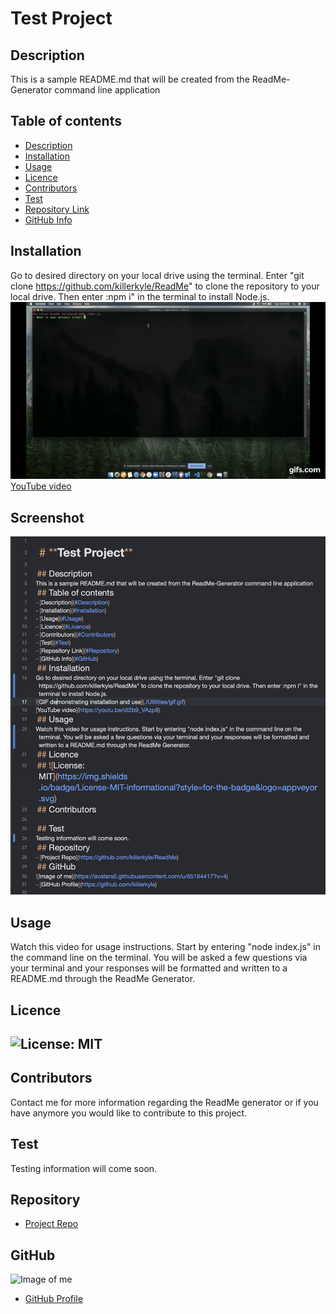 
  # **Test Project**
  
  ## Description 
  This is a sample README.md that will be created from the ReadMe-Generator command line application
  ## Table of contents
  - [Description](#Description)
  - [Installation](#Installation)
  - [Usage](#Usage)
  - [Licence](#Licence)
  - [Contributors](#Contributors)
  - [Test](#Test)
  - [Repository Link](#Repository)
  - [GitHub Info](#GitHub) 
  ## Installation
  Go to desired directory on your local drive using the terminal. Enter "git clone https://github.com/killerkyle/ReadMe" to clone the repository to your local drive. Then enter :npm i" in the terminal to install Node.js.
  ![GIF demonstrating installation and use](./Utilities/gif.gif)  
  [YouTube video](https://youtu.be/dI2b9_VAzp8)
  ## Screenshot
  ![Markdown Screenshot](./Utilities/Screenshot.png)
  ## Usage
  Watch this video for usage instructions. Start by entering "node index.js" in the command line on the terminal. You will be asked a few questions via your terminal and your responses will be formatted and written to a README.md through the ReadMe Generator.
  ## Licence
  ## ![License: MIT](https://img.shields.io/badge/License-MIT-informational?style=for-the-badge&logo=appveyor.svg)
  ## Contributors
  Contact me for more information regarding the ReadMe generator or if you have anymore you would like to contribute to this project.
  ## Test
  Testing information will come soon.
  ## Repository
  - [Project Repo](https://github.com/killerkyle/ReadMe)
  ## GitHub
  ![Image of me](https://avatars0.githubusercontent.com/u/65184417?v=4)
  - [GitHub Profile](https://github.com/killerkyle)
  
  
